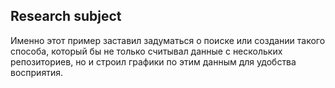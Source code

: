 ## Research subject

Именно этот пример заставил задуматься о поиске или создании такого способа,
который бы не только считывал данные с нескольких репозиториев, но и строил
графики по этим данным для удобства восприятия.
